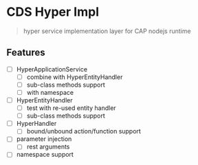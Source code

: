 # CDS Hyper Impl

> hyper service implementation layer for CAP nodejs runtime

## Features

- [ ] HyperApplicationService
  - [ ] combine with HyperEntityHandler
  - [ ] sub-class methods support
  - [ ] with namespace
- [ ] HyperEntityHandler
  - [ ] test with re-used entity handler
  - [ ] sub-class methods support
- [ ] HyperHandler
  - [ ] bound/unbound action/function support
- [ ] parameter injection
  - [ ] rest arguments
- [ ] namespace support

